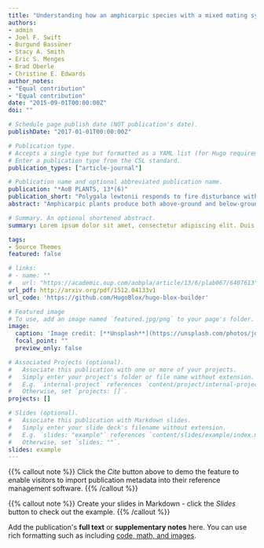 ```yaml
---
title: "Understanding how an amphicarpic species with a mixed mating system responds to fire: a population genetic approach"
authors:
- admin
- Joel F. Swift
- Burgund Bassüner
- Stacy A. Smith
- Eric S. Menges
- Brad Oberle
- Christine E. Edwards
author_notes:
- "Equal contribution"
- "Equal contribution"
date: "2015-09-01T00:00:00Z"
doi: ""

# Schedule page publish date (NOT publication's date).
publishDate: "2017-01-01T00:00:00Z"

# Publication type.
# Accepts a single type but formatted as a YAML list (for Hugo requirements).
# Enter a publication type from the CSL standard.
publication_types: ["article-journal"]

# Publication name and optional abbreviated publication name.
publication: "*AoB PLANTS, 13*(6)"
publication_short: "Polygala lewtonii responds to fire disturbance with increased population structure and re-surfacing of rare alleles, likely from individuals originating from the seedbank"
abstract: "Amphicarpic plants produce both above-ground and below-ground seeds. Because below-ground seeds are protected in the soil and may maintain viability when above-ground conditions are stressful, they were proposed as an adaptation to recolonize a site after disturbance. However, whether below-ground seeds are the main colonizers after a disturbance remains unknown. Our goal was to understand whether recolonization by an amphicarpic species after fire was accomplished primarily through germination of seeds produced above-ground or below-ground. We investigated Polygala lewtonii, an amphicarpic, perennial species endemic to fire-prone Florida sandhill and scrub, where fire kills plants but subsequently increases recruitment and population sizes. Polygala lewtonii produces three flower types: above-ground chasmogamous flowers and above-ground and below-ground cleistogamous flowers, with previous research demonstrating chasmogamous flowers produce a much greater proportion of seeds than cleistogamous flowers. We quantified outcrossing in seeds produced by chasmogamous flowers to determine whether it differed from the 100 % self-fertilized below-ground seeds. Approximately 25 % of seeds from chasmogamous flowers showed evidence of cross-pollination. Assuming that chasmogamous flowers produce the majority of the above-ground seeds, as was shown previously, this indicates it is possible to differentiate between germination by above-ground versus below-ground seeds in post-fire colonization. We next compared genetic diversity, admixture, inbreeding and population genetic structure pre- and post-fire. If fire promoted germination of chasmogamous seeds, heterozygosity and admixture would increase, and genetic structure and inbreeding would decrease. Instead, inbreeding and genetic structure increased and admixture decreased, suggesting that the below-ground selfed seeds (with limited dispersal ability) increased their contribution to the population after fire, possibly because fire reduced above-ground seed viability. Additionally, new alleles not found previously in range-wide analyses emerged from the seed bank post-fire. These results suggest that amphicarpy is a powerful adaptation to preserve genetic variation, maintain adaptive potential and promote rapid post-fire colonization."

# Summary. An optional shortened abstract.
summary: Lorem ipsum dolor sit amet, consectetur adipiscing elit. Duis posuere tellus ac convallis placerat. Proin tincidunt magna sed ex sollicitudin condimentum.

tags:
- Source Themes
featured: false

# links:
# - name: ""
#   url: "https://academic.oup.com/aobpla/article/13/6/plab067/6407613"
url_pdf: http://arxiv.org/pdf/1512.04133v1
url_code: 'https://github.com/HugoBlox/hugo-blox-builder'

# Featured image
# To use, add an image named `featured.jpg/png` to your page's folder. 
image:
  caption: 'Image credit: [**Unsplash**](https://unsplash.com/photos/jdD8gXaTZsc)'
  focal_point: ""
  preview_only: false

# Associated Projects (optional).
#   Associate this publication with one or more of your projects.
#   Simply enter your project's folder or file name without extension.
#   E.g. `internal-project` references `content/project/internal-project/index.md`.
#   Otherwise, set `projects: []`.
projects: []

# Slides (optional).
#   Associate this publication with Markdown slides.
#   Simply enter your slide deck's filename without extension.
#   E.g. `slides: "example"` references `content/slides/example/index.md`.
#   Otherwise, set `slides: ""`.
slides: example
---
```


{{% callout note %}}
Click the *Cite* button above to demo the feature to enable visitors to import publication metadata into their reference management software.
{{% /callout %}}

{{% callout note %}}
Create your slides in Markdown - click the *Slides* button to check out the example.
{{% /callout %}}

Add the publication's **full text** or **supplementary notes** here. You can use rich formatting such as including [code, math, and images](https://docs.hugoblox.com/content/writing-markdown-latex/).
